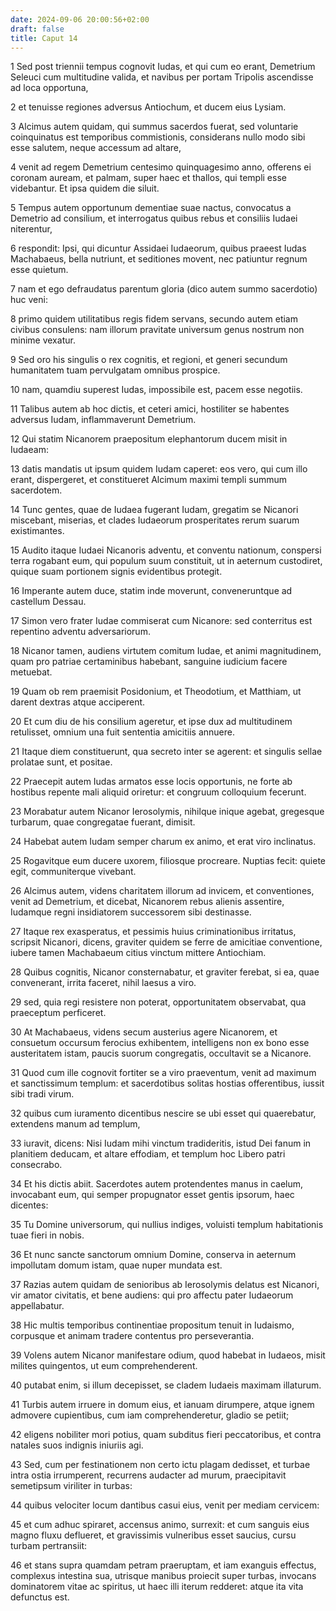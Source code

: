 ```yaml
---
date: 2024-09-06 20:00:56+02:00
draft: false
title: Caput 14
---
```





1 Sed post triennii tempus cognovit Iudas, et qui cum eo erant, Demetrium Seleuci cum multitudine valida, et navibus per portam Tripolis ascendisse ad loca opportuna,

2 et tenuisse regiones adversus Antiochum, et ducem eius Lysiam.

3 Alcimus autem quidam, qui summus sacerdos fuerat, sed voluntarie coinquinatus est temporibus commistionis, considerans nullo modo sibi esse salutem, neque accessum ad altare,

4 venit ad regem Demetrium centesimo quinquagesimo anno, offerens ei coronam auream, et palmam, super haec et thallos, qui templi esse videbantur. Et ipsa quidem die siluit.

5 Tempus autem opportunum dementiae suae nactus, convocatus a Demetrio ad consilium, et interrogatus quibus rebus et consiliis Iudaei niterentur,

6 respondit: Ipsi, qui dicuntur Assidaei Iudaeorum, quibus praeest Iudas Machabaeus, bella nutriunt, et seditiones movent, nec patiuntur regnum esse quietum.

7 nam et ego defraudatus parentum gloria (dico autem summo sacerdotio) huc veni:

8 primo quidem utilitatibus regis fidem servans, secundo autem etiam civibus consulens: nam illorum pravitate universum genus nostrum non minime vexatur.

9 Sed oro his singulis o rex cognitis, et regioni, et generi secundum humanitatem tuam pervulgatam omnibus prospice.

10 nam, quamdiu superest Iudas, impossibile est, pacem esse negotiis.

11 Talibus autem ab hoc dictis, et ceteri amici, hostiliter se habentes adversus Iudam, inflammaverunt Demetrium.

12 Qui statim Nicanorem praepositum elephantorum ducem misit in Iudaeam:

13 datis mandatis ut ipsum quidem Iudam caperet: eos vero, qui cum illo erant, dispergeret, et constitueret Alcimum maximi templi summum sacerdotem.

14 Tunc gentes, quae de Iudaea fugerant Iudam, gregatim se Nicanori miscebant, miserias, et clades Iudaeorum prosperitates rerum suarum existimantes.

15 Audito itaque Iudaei Nicanoris adventu, et conventu nationum, conspersi terra rogabant eum, qui populum suum constituit, ut in aeternum custodiret, quique suam portionem signis evidentibus protegit.

16 Imperante autem duce, statim inde moverunt, conveneruntque ad castellum Dessau.

17 Simon vero frater Iudae commiserat cum Nicanore: sed conterritus est repentino adventu adversariorum.

18 Nicanor tamen, audiens virtutem comitum Iudae, et animi magnitudinem, quam pro patriae certaminibus habebant, sanguine iudicium facere metuebat.

19 Quam ob rem praemisit Posidonium, et Theodotium, et Matthiam, ut darent dextras atque acciperent.

20 Et cum diu de his consilium ageretur, et ipse dux ad multitudinem retulisset, omnium una fuit sententia amicitiis annuere.

21 Itaque diem constituerunt, qua secreto inter se agerent: et singulis sellae prolatae sunt, et positae.

22 Praecepit autem Iudas armatos esse locis opportunis, ne forte ab hostibus repente mali aliquid oriretur: et congruum colloquium fecerunt.

23 Morabatur autem Nicanor Ierosolymis, nihilque inique agebat, gregesque turbarum, quae congregatae fuerant, dimisit.

24 Habebat autem Iudam semper charum ex animo, et erat viro inclinatus.

25 Rogavitque eum ducere uxorem, filiosque procreare. Nuptias fecit: quiete egit, communiterque vivebant.

26 Alcimus autem, videns charitatem illorum ad invicem, et conventiones, venit ad Demetrium, et dicebat, Nicanorem rebus alienis assentire, Iudamque regni insidiatorem successorem sibi destinasse.

27 Itaque rex exasperatus, et pessimis huius criminationibus irritatus, scripsit Nicanori, dicens, graviter quidem se ferre de amicitiae conventione, iubere tamen Machabaeum citius vinctum mittere Antiochiam.

28 Quibus cognitis, Nicanor consternabatur, et graviter ferebat, si ea, quae convenerant, irrita faceret, nihil laesus a viro.

29 sed, quia regi resistere non poterat, opportunitatem observabat, qua praeceptum perficeret.

30 At Machabaeus, videns secum austerius agere Nicanorem, et consuetum occursum ferocius exhibentem, intelligens non ex bono esse austeritatem istam, paucis suorum congregatis, occultavit se a Nicanore.

31 Quod cum ille cognovit fortiter se a viro praeventum, venit ad maximum et sanctissimum templum: et sacerdotibus solitas hostias offerentibus, iussit sibi tradi virum.

32 quibus cum iuramento dicentibus nescire se ubi esset qui quaerebatur, extendens manum ad templum,

33 iuravit, dicens: Nisi Iudam mihi vinctum tradideritis, istud Dei fanum in planitiem deducam, et altare effodiam, et templum hoc Libero patri consecrabo.

34 Et his dictis abiit. Sacerdotes autem protendentes manus in caelum, invocabant eum, qui semper propugnator esset gentis ipsorum, haec dicentes:

35 Tu Domine universorum, qui nullius indiges, voluisti templum habitationis tuae fieri in nobis.

36 Et nunc sancte sanctorum omnium Domine, conserva in aeternum impollutam domum istam, quae nuper mundata est.

37 Razias autem quidam de senioribus ab Ierosolymis delatus est Nicanori, vir amator civitatis, et bene audiens: qui pro affectu pater Iudaeorum appellabatur.

38 Hic multis temporibus continentiae propositum tenuit in Iudaismo, corpusque et animam tradere contentus pro perseverantia.

39 Volens autem Nicanor manifestare odium, quod habebat in Iudaeos, misit milites quingentos, ut eum comprehenderent.

40 putabat enim, si illum decepisset, se cladem Iudaeis maximam illaturum.

41 Turbis autem irruere in domum eius, et ianuam dirumpere, atque ignem admovere cupientibus, cum iam comprehenderetur, gladio se petiit;

42 eligens nobiliter mori potius, quam subditus fieri peccatoribus, et contra natales suos indignis iniuriis agi.

43 Sed, cum per festinationem non certo ictu plagam dedisset, et turbae intra ostia irrumperent, recurrens audacter ad murum, praecipitavit semetipsum viriliter in turbas:

44 quibus velociter locum dantibus casui eius, venit per mediam cervicem:

45 et cum adhuc spiraret, accensus animo, surrexit: et cum sanguis eius magno fluxu deflueret, et gravissimis vulneribus esset saucius, cursu turbam pertransiit:

46 et stans supra quamdam petram praeruptam, et iam exanguis effectus, complexus intestina sua, utrisque manibus proiecit super turbas, invocans dominatorem vitae ac spiritus, ut haec illi iterum redderet: atque ita vita defunctus est.

